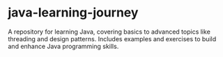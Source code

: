 # java-learning-journey
A repository for learning Java, covering basics to advanced topics like threading and design patterns. Includes examples and exercises to build and enhance Java programming skills.
